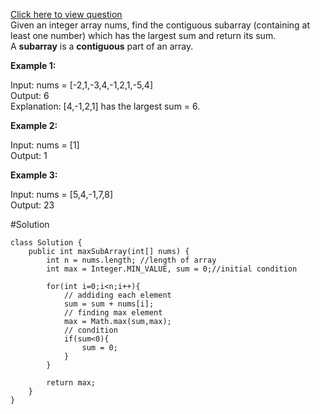 [Click here to view question](https://leetcode.com/problems/maximum-subarray/)
<br/>
Given an integer array nums, find the contiguous subarray (containing at least one number) which has the largest sum and return its sum.
<br/>
A **subarray** is a **contiguous** part of an array.

**Example 1:**

Input: nums = [-2,1,-3,4,-1,2,1,-5,4]<br/>
Output: 6<br/>
Explanation: [4,-1,2,1] has the largest sum = 6.<br/>


**Example 2:**

Input: nums = [1]<br/>
Output: 1

**Example 3:**

Input: nums = [5,4,-1,7,8]<br/>
Output: 23


#Solution
<br/>

```
class Solution {
    public int maxSubArray(int[] nums) {
        int n = nums.length; //length of array
        int max = Integer.MIN_VALUE, sum = 0;//initial condition
        
        for(int i=0;i<n;i++){
            // addiding each element
            sum = sum + nums[i];
            // finding max element
            max = Math.max(sum,max);
            // condition
            if(sum<0){
                sum = 0;
            }
        }
        
        return max;
    }
}
```